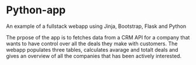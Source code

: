 # Python-app
An example of a fullstack webapp using Jinja,  Bootstrap, Flask and Python  

The prpose of the app is to fetches data from a CRM API for a company that wants to have control over all the deals they make with customers. The webapp populates three tables, calculates avarage and totalt deals and gives an overview of all the companies that has been actively interested. 
